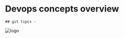 # Devops concepts overview
    ## git tipcs -    
![logo](https://user-images.githubusercontent.com/87325345/199505243-848a53d1-b9dc-40e0-9dd9-a369b0d4ad59.jpg)
